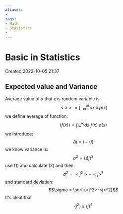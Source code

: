 ```yaml
---
aliases: 
- 
tags:
- Math
- Statistics
- 
---
```


# Basic in Statistics
Created:2022-10-05 21:37
## Expected value and Variance
Average value of x that x is random variable is 
$$<x>=\int_{-\infty}^{\infty}dx \; x \; \rho(x)$$
we define average of function:
$$\left\langle f(x)\right\rangle =\int_{\infty}^{\infty}dx\;f(x)\;\rho(x)$$
we introduce:
$$\Delta j = j - \left\langle j\right\rangle \tag{1}$$
we know variance is:
$$\sigma^2 = \left\langle \Delta j\right\rangle^2 \tag{2}$$
use $(1)$  and calculate $(2)$ and then:
$$\sigma^2={<j^2>-<j>^2}$$
and standard deviation:
$$\sigma = \sqrt {<j^2>-<j>^2}$$
It's cleat that 
$$\left\langle j^2 \right\rangle \; \geq \; \left\langle j\right\rangle^2$$
